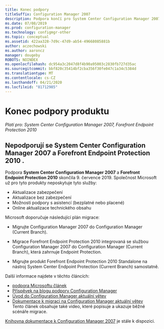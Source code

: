 ```yaml
---
title: Konec podpory
titleSuffix: Configuration Manager 2007
description: Podpora končí pro System Center Configuration Manager 2007 a Forefront Endpoint Protection 2010 od 9. července 2019.
ms.date: 07/08/2019
ms.prod: configuration-manager
ms.technology: configmgr-other
ms.topic: conceptual
ms.assetid: 422aa328-7d9c-47d9-ab54-49668085881b
author: aczechowski
ms.author: aaroncz
manager: dougeby
ROBOTS: NOINDEX
ms.openlocfilehash: dc954a3c2047d8f4b90a95003c2830fb727d35ac
ms.sourcegitcommit: bbf820c35414bf2cba356f30fe047c1a34c5384d
ms.translationtype: MT
ms.contentlocale: cs-CZ
ms.lasthandoff: 04/21/2020
ms.locfileid: "81712985"
---
```

# <a name="product-end-of-support"></a>Konec podpory produktu

*Platí pro: System Center Configuration Manager 2007, Forefront Endpoint Protection 2010*

## <a name="system-center-configuration-manager-2007-and-forefront-endpoint-protection-2010-are-out-of-support"></a>Nepodporují se **System Center Configuration Manager 2007** a **Forefront Endpoint Protection 2010** .

Podpora **System Center Configuration Manager 2007** a **Forefront Endpoint Protection 2010** skončila 9. července 2019. Společnost Microsoft už pro tyto produkty neposkytuje tyto služby:

- Aktualizace zabezpečení
- Aktualizace bez zabezpečení
- Možnosti podpory s asistencí (bezplatné nebo placené)
- Online aktualizace technického obsahu

Microsoft doporučuje následující plán migrace:

- Migrujte Configuration Manager 2007 do Configuration Manager (Current Branch).  

- Migrace Forefront Endpoint Protection 2010 integrovaná se službou Configuration Manager 2007 do Configuration Manager (Current Branch), která zahrnuje Endpoint Protection.  

- Migrujte produkt Forefront Endpoint Protection 2010 Standalone na nástroj System Center Endpoint Protection (Current Branch) samostatně.  

Další informace najdete v těchto článcích:

- [podpora Microsoftu článek](https://support.microsoft.com/help/4096323)  
- [Příspěvek na blogu podpory Configuration Manager](https://techcommunity.microsoft.com/t5/configuration-manager-blog/configuration-manager-2007-approaching-end-of-support-what-you/ba-p/274995)  
- [Úvod do Configuration Manager aktuální větev](../understand/introduction.md)  
- [Dokumentace k migraci na Configuration Manager aktuální větev](../migration/migrate-data-between-hierarchies.md)  
    Tento článek obsahuje také video, které popisuje a ukazuje běžné scénáře migrace.

[Knihovna dokumentace k Configuration Manager 2007](https://docs.microsoft.com/previous-versions/system-center/configuration-manager-2007/bb735860\(v=technet.10\)) je stále k dispozici.
